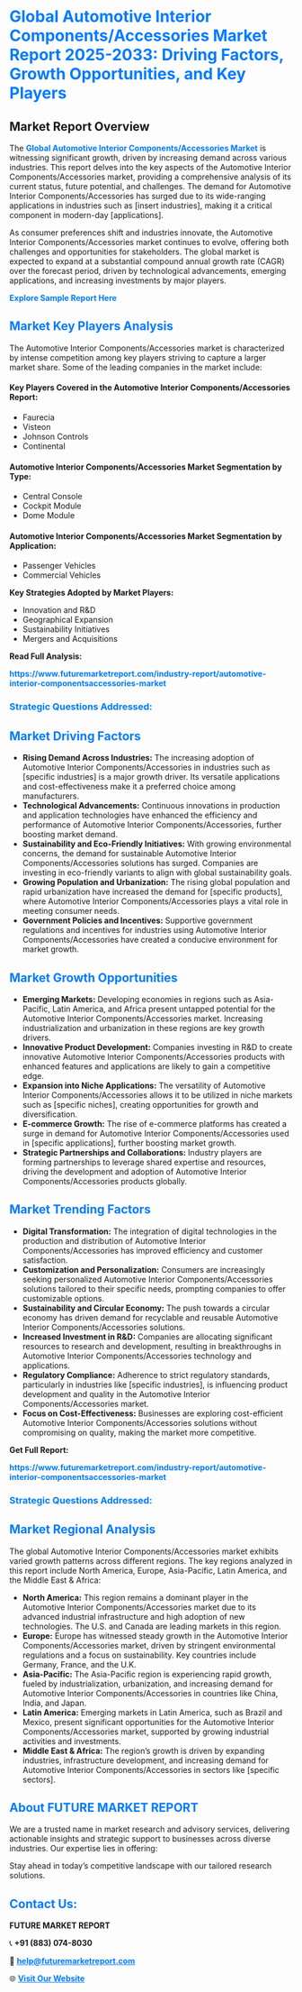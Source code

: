 <h1 style="color: #007BFF;">Global Automotive Interior Components/Accessories Market Report 2025-2033: Driving Factors, Growth Opportunities, and Key Players</h1>

<section id="overview">
<h2>Market Report Overview</h2>
<p>The <a href="https://www.futuremarketreport.com/industry-report/automotive-interior-componentsaccessories-market" style="color: #007BFF; text-decoration: none;"><strong>Global Automotive Interior Components/Accessories Market</strong></a> is witnessing significant growth, driven by increasing demand across various industries. This report delves into the key aspects of the Automotive Interior Components/Accessories market, providing a comprehensive analysis of its current status, future potential, and challenges. The demand for Automotive Interior Components/Accessories has surged due to its wide-ranging applications in industries such as [insert industries], making it a critical component in modern-day [applications].</p>
<p>As consumer preferences shift and industries innovate, the Automotive Interior Components/Accessories market continues to evolve, offering both challenges and opportunities for stakeholders. The global market is expected to expand at a substantial compound annual growth rate (CAGR) over the forecast period, driven by technological advancements, emerging applications, and increasing investments by major players.</p>
</section>

<section id="overview">
<p><a href="https://www.futuremarketreport.com/request-sample/reportId=42403" style="color: #007BFF; text-decoration: none;"><strong>Explore Sample Report Here</strong></a></p>
</section>

<section id="key-players">
<h2 style="color: #007BFF;">Market Key Players Analysis</h2>
<p>The Automotive Interior Components/Accessories market is characterized by intense competition among key players striving to capture a larger market share. Some of the leading companies in the market include:</p>
<h4>Key Players Covered in the Automotive Interior Components/Accessories Report:</h4>
<ul><li>Faurecia</li><li>Visteon</li><li>Johnson Controls</li><li>Continental</li></ul>
<h4>Automotive Interior Components/Accessories Market Segmentation by Type:</h4>
<ul><li>Central Console</li><li>Cockpit Module</li><li>Dome Module</li></ul>

<h4>Automotive Interior Components/Accessories Market Segmentation by Application:</h4>
<ul><li>Passenger Vehicles</li><li>Commercial Vehicles</li></ul>
<p><strong>Key Strategies Adopted by Market Players:</strong></p>
<ul>
<li>Innovation and R&D</li>
<li>Geographical Expansion</li>
<li>Sustainability Initiatives</li>
<li>Mergers and Acquisitions</li>
</ul>
</section>

<section>
<p><strong>Read Full Analysis: </strong></p><a href="https://www.futuremarketreport.com/industry-report/automotive-interior-componentsaccessories-market" style="color: #007BFF; text-decoration: none;"><strong>https://www.futuremarketreport.com/industry-report/automotive-interior-componentsaccessories-market</strong></a>
<h3 style="color: #007BFF;">Strategic Questions Addressed:</h3>
</section>

<section id="driving-factors">
<h2 style="color: #007BFF;">Market Driving Factors</h2>
<ul>
<li><strong>Rising Demand Across Industries:</strong> The increasing adoption of Automotive Interior Components/Accessories in industries such as [specific industries] is a major growth driver. Its versatile applications and cost-effectiveness make it a preferred choice among manufacturers.</li>
<li><strong>Technological Advancements:</strong> Continuous innovations in production and application technologies have enhanced the efficiency and performance of Automotive Interior Components/Accessories, further boosting market demand.</li>
<li><strong>Sustainability and Eco-Friendly Initiatives:</strong> With growing environmental concerns, the demand for sustainable Automotive Interior Components/Accessories solutions has surged. Companies are investing in eco-friendly variants to align with global sustainability goals.</li>
<li><strong>Growing Population and Urbanization:</strong> The rising global population and rapid urbanization have increased the demand for [specific products], where Automotive Interior Components/Accessories plays a vital role in meeting consumer needs.</li>
<li><strong>Government Policies and Incentives:</strong> Supportive government regulations and incentives for industries using Automotive Interior Components/Accessories have created a conducive environment for market growth.</li>
</ul>
</section>

<section id="growth-opportunities">
<h2 style="color: #007BFF;">Market Growth Opportunities</h2>
<ul>
<li><strong>Emerging Markets:</strong> Developing economies in regions such as Asia-Pacific, Latin America, and Africa present untapped potential for the Automotive Interior Components/Accessories market. Increasing industrialization and urbanization in these regions are key growth drivers.</li>
<li><strong>Innovative Product Development:</strong> Companies investing in R&D to create innovative Automotive Interior Components/Accessories products with enhanced features and applications are likely to gain a competitive edge.</li>
<li><strong>Expansion into Niche Applications:</strong> The versatility of Automotive Interior Components/Accessories allows it to be utilized in niche markets such as [specific niches], creating opportunities for growth and diversification.</li>
<li><strong>E-commerce Growth:</strong> The rise of e-commerce platforms has created a surge in demand for Automotive Interior Components/Accessories used in [specific applications], further boosting market growth.</li>
<li><strong>Strategic Partnerships and Collaborations:</strong> Industry players are forming partnerships to leverage shared expertise and resources, driving the development and adoption of Automotive Interior Components/Accessories products globally.</li>
</ul>
</section>

<section id="trending-factors">
<h2 style="color: #007BFF;">Market Trending Factors</h2>
<ul>
<li><strong>Digital Transformation:</strong> The integration of digital technologies in the production and distribution of Automotive Interior Components/Accessories has improved efficiency and customer satisfaction.</li>
<li><strong>Customization and Personalization:</strong> Consumers are increasingly seeking personalized Automotive Interior Components/Accessories solutions tailored to their specific needs, prompting companies to offer customizable options.</li>
<li><strong>Sustainability and Circular Economy:</strong> The push towards a circular economy has driven demand for recyclable and reusable Automotive Interior Components/Accessories solutions.</li>
<li><strong>Increased Investment in R&D:</strong> Companies are allocating significant resources to research and development, resulting in breakthroughs in Automotive Interior Components/Accessories technology and applications.</li>
<li><strong>Regulatory Compliance:</strong> Adherence to strict regulatory standards, particularly in industries like [specific industries], is influencing product development and quality in the Automotive Interior Components/Accessories market.</li>
<li><strong>Focus on Cost-Effectiveness:</strong> Businesses are exploring cost-efficient Automotive Interior Components/Accessories solutions without compromising on quality, making the market more competitive.</li>
</ul>
</section>

<section>
<p><strong>Get Full Report: </strong></p><a href="https://www.futuremarketreport.com/industry-report/automotive-interior-componentsaccessories-market" style="color: #007BFF; text-decoration: none;"><strong>https://www.futuremarketreport.com/industry-report/automotive-interior-componentsaccessories-market</strong></a>
<h3 style="color: #007BFF;">Strategic Questions Addressed:</h3>
</section>


<section id="regional-analysis">
<h2 style="color: #007BFF;">Market Regional Analysis</h2>
<p>The global Automotive Interior Components/Accessories market exhibits varied growth patterns across different regions. The key regions analyzed in this report include North America, Europe, Asia-Pacific, Latin America, and the Middle East & Africa:</p>
<ul>
<li><strong>North America:</strong> This region remains a dominant player in the Automotive Interior Components/Accessories market due to its advanced industrial infrastructure and high adoption of new technologies. The U.S. and Canada are leading markets in this region.</li>
<li><strong>Europe:</strong> Europe has witnessed steady growth in the Automotive Interior Components/Accessories market, driven by stringent environmental regulations and a focus on sustainability. Key countries include Germany, France, and the U.K.</li>
<li><strong>Asia-Pacific:</strong> The Asia-Pacific region is experiencing rapid growth, fueled by industrialization, urbanization, and increasing demand for Automotive Interior Components/Accessories in countries like China, India, and Japan.</li>
<li><strong>Latin America:</strong> Emerging markets in Latin America, such as Brazil and Mexico, present significant opportunities for the Automotive Interior Components/Accessories market, supported by growing industrial activities and investments.</li>
<li><strong>Middle East & Africa:</strong> The region’s growth is driven by expanding industries, infrastructure development, and increasing demand for Automotive Interior Components/Accessories in sectors like [specific sectors].</li>
</ul>
</section>

<footer>
<h2 style="color: #007BFF;">About FUTURE MARKET REPORT</h2>
<p>We are a trusted name in market research and advisory services, delivering actionable insights and strategic support to businesses across diverse industries. Our expertise lies in offering:</p>

<p>Stay ahead in today’s competitive landscape with our tailored research solutions.</p>

<h2 style="color: #007BFF;">Contact Us:</h2>
<p><strong>FUTURE MARKET REPORT</strong></p>
<p>📞 <strong>+91 (883) 074-8030</strong></p>
<p>📧 <strong><a href="mailto:help@futuremarketreport.com" style="color: #007BFF;">help@futuremarketreport.com</a></strong></p>
<p>🌐 <strong><a href="https://www.futuremarketreport.com/" style="color: #007BFF;">Visit Our Website</a></strong></p>
</footer>